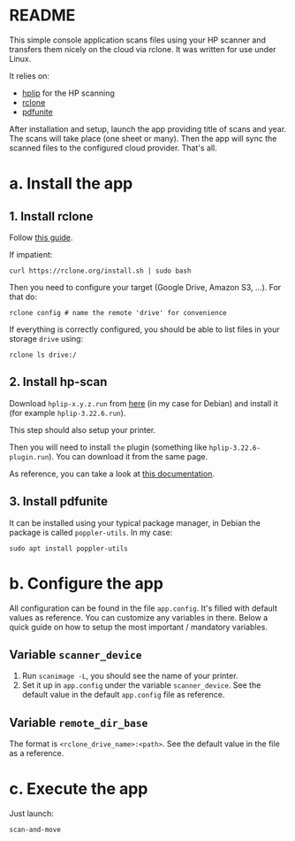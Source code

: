 # README

This simple console application scans files using your HP scanner and transfers them nicely on the cloud via rclone. It was written for use under Linux.

It relies on: 

- [hplip](https://developers.hp.com/hp-linux-imaging-and-printing/gethplip) for the HP scanning
- [rclone](https://rclone.org)
- [pdfunite](https://man.archlinux.org/man/pdfunite.1.en)

After installation and setup, launch the app providing title of scans and year. The scans will take place (one sheet or many). Then the app will sync the scanned files to the configured cloud provider. That's all.

# a. Install the app

## 1. Install rclone

Follow [this guide](https://rclone.org/downloads/).

If impatient: 

```
curl https://rclone.org/install.sh | sudo bash 
```

Then you need to configure your target (Google Drive, Amazon S3, ...). For that do: 

```
rclone config # name the remote 'drive' for convenience
```

If everything is correctly configured, you should be able to list files in your storage `drive` using: 


```
rclone ls drive:/
```

## 2. Install hp-scan

Download `hplip-x.y.z.run` from [here](https://developers.hp.com/hp-linux-imaging-and-printing/gethplip) (in my case for Debian) and install it (for example `hplip-3.22.6.run`).

This step should also setup your printer.

Then you will need to install `the` plugin (something like `hplip-3.22.6-plugin.run`). You can download it from the same page.

As reference, you can take a look at [this documentation](https://www.systutorials.com/docs/linux/man/1-hp-scan/).

## 3. Install pdfunite

It can be installed using your typical package manager, in Debian the package is called `poppler-utils`. In my case: 

```
sudo apt install poppler-utils
```

# b. Configure the app

All configuration can be found in the file `app.config`. It's filled with default values as reference. You can customize any variables in there. Below a quick guide on how to setup the most important / mandatory variables.

## Variable `scanner_device`

1. Run `scanimage -L`, you should see the name of your printer. 
2. Set it up in `app.config` under the variable `scanner_device`. See the default value in the default `app.config` file as reference.


## Variable `remote_dir_base`

The format is `<rclone_drive_name>:<path>`. See the default value in the file as a reference.

# c. Execute the app

Just launch: 

```
scan-and-move
```
